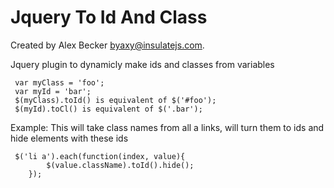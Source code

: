 # Jquery To Id And Class
Created by Alex Becker byaxy@insulatejs.com.

Jquery plugin to dynamicly make ids and classes from variables    


     var myClass = 'foo';
     var myId = 'bar';
     $(myClass).toId() is equivalent of $('#foo');
     $(myId).toCl() is equivalent of $('.bar');

Example: 
This will take class names from all a links, will turn them to ids and hide elements with these ids    
   
     $('li a').each(function(index, value){    		
     		$(value.className).toId().hide();   
     	});
